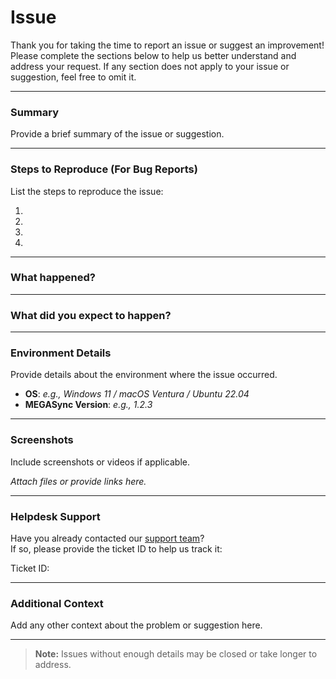 # Issue

Thank you for taking the time to report an issue or suggest an improvement! Please complete the sections below to help us better understand and address your request. If any section does not apply to your issue or suggestion, feel free to omit it.


---

### **Summary**
Provide a brief summary of the issue or suggestion. 




---

### **Steps to Reproduce (For Bug Reports)**
List the steps to reproduce the issue:

1.
2. 
3. 
4. 

---

### **What happened?**



---

### **What did you expect to happen?**



---

### **Environment Details**
Provide details about the environment where the issue occurred.

- **OS**: _e.g., Windows 11 / macOS Ventura / Ubuntu 22.04_
- **MEGASync Version**: _e.g., 1.2.3_

---

### **Screenshots**
Include screenshots or videos if applicable.

_Attach files or provide links here._

---

### **Helpdesk Support**
Have you already contacted our [support team](https://mega.io/contact)?  
If so, please provide the ticket ID to help us track it:

Ticket ID:

---

### **Additional Context**
Add any other context about the problem or suggestion here.

---

> **Note:** Issues without enough details may be closed or take longer to address.

